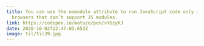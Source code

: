 ```yaml
---
title: You can use the nomodule attribute to run JavaScript code only in
  browsers that don’t support JS modules.
link: https://codepen.io/matuzo/pen/vYGzyKJ
date: 2020-10-02T12:47:03.653Z
image: til/til39.jpg
---
```

